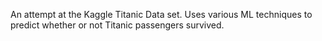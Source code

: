 An attempt at the Kaggle Titanic Data set. Uses various ML techniques to predict whether or not Titanic passengers survived.
